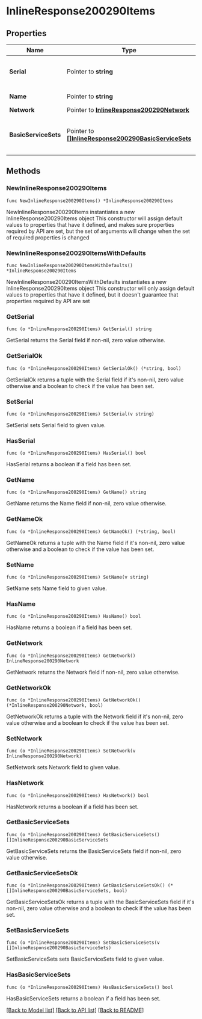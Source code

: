 # InlineResponse200290Items

## Properties

Name | Type | Description | Notes
------------ | ------------- | ------------- | -------------
**Serial** | Pointer to **string** | Unique serial number for device. | [optional] 
**Name** | Pointer to **string** | Name of device. | [optional] 
**Network** | Pointer to [**InlineResponse200290Network**](InlineResponse200290Network.md) |  | [optional] 
**BasicServiceSets** | Pointer to [**[]InlineResponse200290BasicServiceSets**](InlineResponse200290BasicServiceSets.md) | Status information for wireless access points. | [optional] 

## Methods

### NewInlineResponse200290Items

`func NewInlineResponse200290Items() *InlineResponse200290Items`

NewInlineResponse200290Items instantiates a new InlineResponse200290Items object
This constructor will assign default values to properties that have it defined,
and makes sure properties required by API are set, but the set of arguments
will change when the set of required properties is changed

### NewInlineResponse200290ItemsWithDefaults

`func NewInlineResponse200290ItemsWithDefaults() *InlineResponse200290Items`

NewInlineResponse200290ItemsWithDefaults instantiates a new InlineResponse200290Items object
This constructor will only assign default values to properties that have it defined,
but it doesn't guarantee that properties required by API are set

### GetSerial

`func (o *InlineResponse200290Items) GetSerial() string`

GetSerial returns the Serial field if non-nil, zero value otherwise.

### GetSerialOk

`func (o *InlineResponse200290Items) GetSerialOk() (*string, bool)`

GetSerialOk returns a tuple with the Serial field if it's non-nil, zero value otherwise
and a boolean to check if the value has been set.

### SetSerial

`func (o *InlineResponse200290Items) SetSerial(v string)`

SetSerial sets Serial field to given value.

### HasSerial

`func (o *InlineResponse200290Items) HasSerial() bool`

HasSerial returns a boolean if a field has been set.

### GetName

`func (o *InlineResponse200290Items) GetName() string`

GetName returns the Name field if non-nil, zero value otherwise.

### GetNameOk

`func (o *InlineResponse200290Items) GetNameOk() (*string, bool)`

GetNameOk returns a tuple with the Name field if it's non-nil, zero value otherwise
and a boolean to check if the value has been set.

### SetName

`func (o *InlineResponse200290Items) SetName(v string)`

SetName sets Name field to given value.

### HasName

`func (o *InlineResponse200290Items) HasName() bool`

HasName returns a boolean if a field has been set.

### GetNetwork

`func (o *InlineResponse200290Items) GetNetwork() InlineResponse200290Network`

GetNetwork returns the Network field if non-nil, zero value otherwise.

### GetNetworkOk

`func (o *InlineResponse200290Items) GetNetworkOk() (*InlineResponse200290Network, bool)`

GetNetworkOk returns a tuple with the Network field if it's non-nil, zero value otherwise
and a boolean to check if the value has been set.

### SetNetwork

`func (o *InlineResponse200290Items) SetNetwork(v InlineResponse200290Network)`

SetNetwork sets Network field to given value.

### HasNetwork

`func (o *InlineResponse200290Items) HasNetwork() bool`

HasNetwork returns a boolean if a field has been set.

### GetBasicServiceSets

`func (o *InlineResponse200290Items) GetBasicServiceSets() []InlineResponse200290BasicServiceSets`

GetBasicServiceSets returns the BasicServiceSets field if non-nil, zero value otherwise.

### GetBasicServiceSetsOk

`func (o *InlineResponse200290Items) GetBasicServiceSetsOk() (*[]InlineResponse200290BasicServiceSets, bool)`

GetBasicServiceSetsOk returns a tuple with the BasicServiceSets field if it's non-nil, zero value otherwise
and a boolean to check if the value has been set.

### SetBasicServiceSets

`func (o *InlineResponse200290Items) SetBasicServiceSets(v []InlineResponse200290BasicServiceSets)`

SetBasicServiceSets sets BasicServiceSets field to given value.

### HasBasicServiceSets

`func (o *InlineResponse200290Items) HasBasicServiceSets() bool`

HasBasicServiceSets returns a boolean if a field has been set.


[[Back to Model list]](../README.md#documentation-for-models) [[Back to API list]](../README.md#documentation-for-api-endpoints) [[Back to README]](../README.md)


